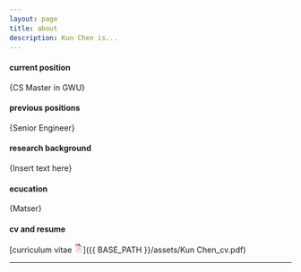 ```yaml
---
layout: page
title: about
description: Kun Chen is...
---
```


#### <a name="CS Master"></a>current position
{CS Master in GWU}


#### <a name="Senior Engineer"></a>previous positions
{Senior Engineer}


#### <a name="researchbackground"></a>research background
{Insert text here}


#### <a name="education"></a>ecucation
{Matser}


#### <a name="cvandresume"></a>cv and resume
[curriculum vitae ![CV as pdf](icons16/pdf-icon.png)]({{ BASE_PATH }}/assets/Kun Chen_cv.pdf)

---



